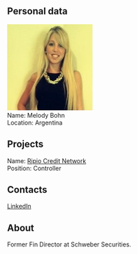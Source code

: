 ## Personal data
![melody bohn photo](photo/melody_bohn.jpg)  
Name:   Melody Bohn  
Location: Argentina   
## Projects 
Name: [Ripio Credit Network](../projects/ripio_credit_network.md)  
Position: Controller   
## Contacts
[LinkedIn](https://www.linkedin.com/in/melody-bohn-934815109/)    
## About
Former Fin Director at Schweber Securities.
